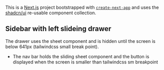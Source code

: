 This is a [Next.js](https://nextjs.org/) project bootstrapped with [`create-next-app`](https://github.com/vercel/next.js/tree/canary/packages/create-next-app) and uses the [shadcn/ui](https://ui.shadcn.com/) re-usable component collection.

## Sidebar with left slideing drawer

The drawer uses the sheet component and is hidden until the screen is below 641px (tailwindcss small break point).

- The nav bar holds the sliding sheet component and the button is displayed when the screen is smaller than tailwindcss sm breakpoint
